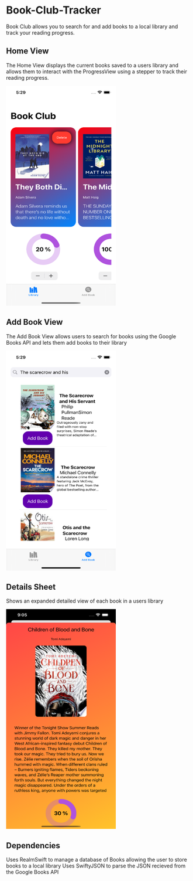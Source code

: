 # Book-Club-Tracker
Book Club allows you to search for and add books to a local library and track your reading progress.

## Home View
The Home View displays the current books saved to a users library and allows them to interact with the ProgressView using a stepper to track their reading progress.

<img src="https://github.com/RobertTaylor94/Book-Club-Tracker/blob/b9ea638a1ac9a4c1edef1b184466e82d97372b81/Images/screen0.png" width="300" height="600">

## Add Book View
The Add Book View allows users to search for books using the Google Books API and lets them add books to their library 

<img src="https://github.com/RobertTaylor94/Book-Club-Tracker/blob/0095b20b94583e44c9ddfd9003af24b07319a71b/Images/screen1.png" width="300" height="600">

## Details Sheet
Shows an expanded detailed view of each book in a users library

<img src="https://github.com/RobertTaylor94/Book-Club-Tracker/blob/925749e573767b0fb4759aad23480f52cee59ddd/Images/screen2.png" width="300" height="600">

## Dependencies
Uses RealmSwift to manage a database of Books allowing the user to store books to a local library
Uses SwiftyJSON to parse the JSON recieved from the Google Books API
